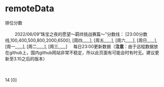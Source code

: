 # remoteData
<!--示例：
remotedata: 所有数据都应该包含在remotedata中
remoteoptionname: 为其它数据新增一个选项，选项名就写在remoteoptionname中
remotetext: 表格上方的文字
remotetablearr: [1,2,3],[4,5,6]，创建一个两行三列的表格，第一行为1,2,3，第二行为4,5,6。
remoteremark: 表格下方的备注内容。
remotesize: 14，设置表格中数字大小为14px
remoterowspan: [0,1,5]，将第0行第1列的表格向下扩展5个单元格
remotecolspan: [1,2,4]，将第1行第2列的表格向右扩展4个单元格
remotefontweight: [1,2]，将第1行第2列的表格中字体加粗；remotefontweight: [1]，将第1行整行加粗；remotefontweight: [,3]，将第3列整列加粗；
-->
<span id=remotedatastart>
<span id=remoteoptionnamestart>排位分数</span><span id=remoteoptionnameend></span>
<span id=remotetextstart><br><br>&nbsp;&nbsp;&nbsp;&nbsp;&nbsp;&nbsp;&nbsp;&nbsp;2022/06/09“珠宝之夜的愿望～羁绊挑战赛篇～”分数线：</span><span id=remotetextend></span>
<span id=remotetablearrstart>
[23:00分数线,100,400,500,800,2000,6500],
[周四,,,,,,],
[周五,,,,,,],
[周六,,,,,,],
[周日,,,,,,],
[周一,,,,,,],
[周二,,,,,,],
[周三,,,,,,]
</span><span id=remotetablearrend></span>
<span id=remoteremarkstart>&nbsp;&nbsp;&nbsp;&nbsp;每日23:00更新数据（<b>注意</b>：由于远程数据放在github上，国内github网站非常不稳定，所以此页面有可能会时有时无。建议更新至3.10之后的版本）<br><br><br><br></span><span id=remoteremarkend></span>
<span id=remotesizestart>14</span><span id=remotesizeend></span>
<span id=remotefontweightstart>[0]</span><span id=remotefontweightend></span>
</span><span id=remotedataend></span>
